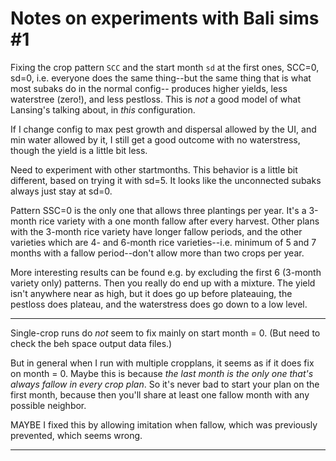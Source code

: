 Notes on experiments with Bali sims #1
====

Fixing the crop pattern `SCC` and the start month `sd` at the first
ones, SCC=0, sd=0, i.e. everyone does the same thing--but the same
thing that is what most subaks do in the normal config-- produces
higher yields, less waterstree (zero!), and less pestloss.
This is *not* a good model of what Lansing's talking about, in *this*
configuration.

If I change config to max pest growth and dispersal allowed by the UI,
and min water allowed by it, I still get a good outcome with no
waterstress, though the yield is a little bit less.

Need to experiment with other startmonths.  This behavior is a little
bit different, based on trying it with sd=5.  It looks like the
unconnected subaks always just stay at sd=0.

Pattern SSC=0 is the only one that allows three plantings per year.
It's a 3-month rice variety with a one month fallow after every harvest.
Other plans with the 3-month rice variety have longer fallow periods, and the
other varieties which are 4- and 6-month rice varieties--i.e. minimum
of 5 and 7 months with a fallow period--don't allow more than two
crops per year.

More interesting results can be found e.g. by excluding the first 6
(3-month variety only) patterns.  Then you really do end up with a
mixture.  The yield isn't anywhere near as high, but it does go up
before plateauing, the pestloss does plateau, and the waterstress does
go down to a low level.

--------------------------------

Single-crop runs do *not* seem to fix mainly on start month = 0.
(But need to check the beh space output data files.)

But in general when I run with multiple cropplans, it seems as if it
does fix on month = 0.  Maybe this is because *the last month is the
only one that's always fallow in every crop plan*.  So it's never bad to
start your plan on the first month, because then you'll share at least
one fallow month with any possible neighbor.

MAYBE I fixed this by allowing imitation when fallow, which was
previously prevented, which seems wrong.

--------------------------------

